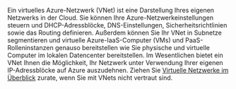 Ein virtuelles Azure-Netzwerk (VNet) ist eine Darstellung Ihres eigenen Netzwerks in der Cloud. Sie können Ihre Azure-Netzwerkeinstellungen steuern und DHCP-Adressblöcke, DNS-Einstellungen, Sicherheitsrichtlinien sowie das Routing definieren. Außerdem können Sie Ihr VNet in Subnetze segmentieren und virtuelle Azure-IaaS-Computer (VMs) und PaaS-Rolleninstanzen genauso bereitstellen wie Sie physische und virtuelle Computer im lokalen Datencenter bereitstellen. Im Wesentlichen bietet ein VNet Ihnen die Möglichkeit, Ihr Netzwerk unter Verwendung Ihrer eigenen IP-Adressblöcke auf Azure auszudehnen. Ziehen Sie [Virtuelle Netzwerke im Überblick](../articles/virtual-network/virtual-networks-overview.md) zurate, wenn Sie mit VNets nicht vertraut sind.

<!---HONumber=AcomDC_0323_2016-->